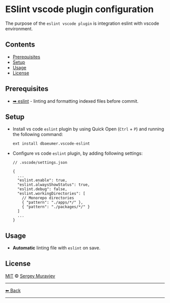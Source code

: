 # ESlint vscode plugin configuration

The purpose of the `eslint vscode plugin` is integration eslint with vscode environment.

## Contents

- [Prerequisites](#prerequisites)
- [Setup](#setup)
- [Usage](#usage)
- [License](#license)

## Prerequisites

- [➡ eslint](../../packages/eslint-ts/README.md) - linting and formatting indexed files before commit.

## Setup

- Install vs code `eslint` plugin by using Quick Open (`Ctrl` + `P`) and running the following command:

  ```sh
  ext install dbaeumer.vscode-eslint
  ```

- Configure vs code `eslint` plugin, by adding following settings:

  ```jsonc
  // .vscode/settings.json

  {
    ...
    "eslint.enable": true,
    "eslint.alwaysShowStatus": true,
    "eslint.debug": false,
    "eslint.workingDirectories": [
      // Monorepo directories
      { "pattern": "./apps/*/" },
      { "pattern": "./packages/*/" }
    ]
    ...
  }
  ```

## Usage

- **Automatic** linting file with `eslint` on save.

## License

[MIT](../../LICENSE) © [Sergey Muravjev](https://github.com/muravjev)

---

[⬅ Back](../../README.md)

---
